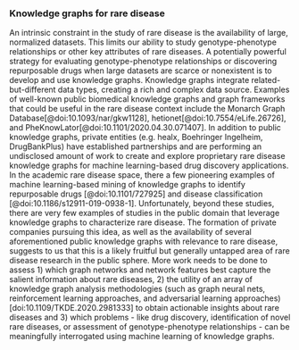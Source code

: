 ### Knowledge graphs for rare disease

An intrinsic constraint in the study of rare disease is the availability of large, normalized datasets. 
This limits our ability to study genotype-phenotype relationships or other key attributes of rare diseases. 
A potentially powerful strategy for evaluating genotype-phenotype relationships or discovering repurposable drugs when large datasets are scarce or nonexistent is to develop and use knowledge graphs.
Knowledge graphs integrate related-but-different data types, creating a rich and complex data source. 
Examples of well-known public biomedical knowledge graphs and graph frameworks that could be useful in the rare disease context include the Monarch Graph Database[@doi:10.1093/nar/gkw1128], hetionet[@doi:10.7554/eLife.26726], and PheKnowLator[@doi:10.1101/2020.04.30.071407]. 
In addition to public knowledge graphs, private entities (e.g. healx, Boehringer Ingelheim, DrugBankPlus) have established partnerships and are performing an undisclosed amount of work to create and explore proprietary rare disease knowledge graphs for machine learning-based drug discovery applications.  
In the academic rare disease space, there a few pioneering examples of machine learning-based mining of knowledge graphs to identify repurposable drugs [@doi:10.1101/727925] and disease classification [@doi:10.1186/s12911-019-0938-1]. 
Unfortunately, beyond these studies, there are very few examples of studies in the public domain that leverage knowledge graphs to characterize rare disease. 
The formation of private companies pursuing this idea, as well as the availability of several aforementioned public knowledge graphs with relevance to rare disease, suggests to us that this is a likely fruitful but generally untapped area of rare disease research in the public sphere. 
More work needs to be done to assess 1) which graph networks and network features best capture the salient information about rare diseases, 2) the utility of an array of knowledge graph analysis methodologies (such as graph neural nets, reinforcement learning approaches, and adversarial learning approaches)[doi:10.1109/TKDE.2020.2981333] to obtain actionable insights about rare diseases and 3) which problems - like drug discovery, identification of novel rare diseases, or assessment of genotype-phenotype relationships - can be meaningfully interrogated using machine learning of knowledge graphs.
